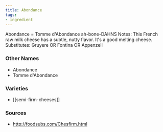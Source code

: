 ```yaml
---
title: Abondance
tags:
- ingredient
---
```

Abondance = Tomme d'Abondance ah-bone-DAHNS Notes: This French raw milk cheese has a subtle, nutty flavor. It's a good melting cheese. Substitutes: Gruyere OR Fontina OR Appenzell

### Other Names

* Abondance
* Tomme d'Abondance

### Varieties

* [[semi-firm-cheeses]]

### Sources
* http://foodsubs.com/Chesfirm.html
